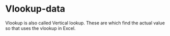 # Vlookup-data


Vlookup is also called Vertical lookup. 
These are which find the actual value so that uses the vlookup in Excel.
